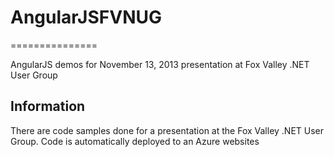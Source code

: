# AngularJSFVNUG
===============

AngularJS demos for November 13, 2013 presentation at Fox Valley .NET User Group

## Information
There are code samples done for a presentation at the Fox Valley .NET User Group. Code is automatically deployed to an Azure websites
